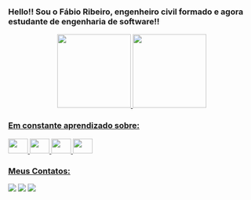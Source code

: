 ### Hello!! Sou o Fábio Ribeiro, engenheiro civil formado e agora estudante de engenharia de software!!

<div align="center">
  <a href="https://github.com/Fabiobfr">
  <img height="150em" src="https://github-readme-stats.vercel.app/api?username=Fabiobfr&show_icons=true&theme=merko&include_all_commits=true&count_private=true"/>
  <img height="150em" src="https://github-readme-stats.vercel.app/api/top-langs/?username=Fabiobfr&layout=compact&langs_count=7&theme=merko"/>
</div>
  
### Em constante aprendizado sobre:
  
<div>
    <img src="https://cdn.jsdelivr.net/gh/devicons/devicon/icons/html5/html5-original.svg" height="30" width="40"/>
    <img src="https://cdn.jsdelivr.net/gh/devicons/devicon/icons/css3/css3-original-wordmark.svg" height="30" width="40" />
    <img src="https://cdn.jsdelivr.net/gh/devicons/devicon/icons/javascript/javascript-original.svg" height="30" width="40" />
    <img src="https://cdn.jsdelivr.net/gh/devicons/devicon/icons/react/react-original-wordmark.svg" height="30" width="40"/>
</div>

### Meus Contatos:
  <div>
<a href="https://www.instagram.com/fabioobfr/" target="_blank"><img src="https://img.shields.io/badge/-Instagram-%23E4405F?style=for-the-badge&logo=instagram&logoColor=white" target="_blank"></a>
<a href = "devfabior@gmail.com"><img src="https://img.shields.io/badge/Gmail-D14836?style=for-the-badge&logo=gmail&logoColor=white" target="_blank"></a>
<a href="https://www.linkedin.com/in/f%C3%A1bio-ribeiro-113401235/" target="_blank"><img src="https://img.shields.io/badge/-LinkedIn-%230077B5?style=for-the-badge&logo=linkedin&logoColor=white" target="_blank"></a>   
</div>
